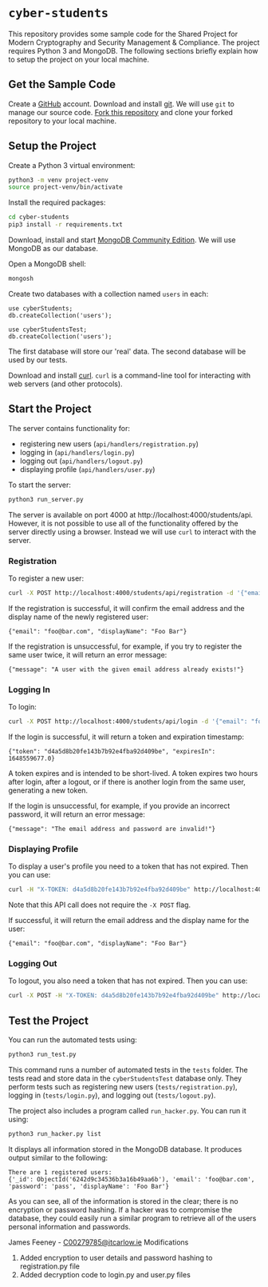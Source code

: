 # `cyber-students`

This repository provides some sample code for the Shared Project for
Modern Cryptography and Security Management & Compliance. The project
requires Python 3 and MongoDB. The following sections briefly explain
how to setup the project on your local machine.

## Get the Sample Code

Create a [GitHub](https://github.com) account. Download and install
[git](https://git-scm.com). We will use `git` to manage our source
code. [Fork this
repository](https://docs.github.com/en/get-started/quickstart/fork-a-repo)
and clone your forked repository to your local machine.

## Setup the Project

Create a Python 3 virtual environment:

```sh
python3 -m venv project-venv
source project-venv/bin/activate
```

Install the required packages:

```sh
cd cyber-students
pip3 install -r requirements.txt
```

Download, install and start [MongoDB Community
Edition](https://www.mongodb.com/docs/manual/installation). We will
use MongoDB as our database.

Open a MongoDB shell:

```sh
mongosh
```

Create two databases with a collection named `users` in each:

```
use cyberStudents;
db.createCollection('users');

use cyberStudentsTest;
db.createCollection('users');
```

The first database will store our 'real' data. The second database
will be used by our tests.

Download and install [curl](https://curl.se). `curl` is a command-line
tool for interacting with web servers (and other protocols).

## Start the Project

The server contains functionality for:

* registering new users (`api/handlers/registration.py`)
* logging in (`api/handlers/login.py`)
* logging out (`api/handlers/logout.py`)
* displaying profile (`api/handlers/user.py`)

To start the server:

```sh
python3 run_server.py
```

The server is available on port 4000 at
http://localhost:4000/students/api. However, it is not possible to use
all of the functionality offered by the server directly using a
browser. Instead we will use `curl` to interact with the server.

### Registration

To register a new user:

```sh
curl -X POST http://localhost:4000/students/api/registration -d '{"email": "foo@bar.com", "password": "pass", "displayName": "Foo Bar"}'
```

If the registration is successful, it will confirm the email address
and the display name of the newly registered user:

```
{"email": "foo@bar.com", "displayName": "Foo Bar"}
```

If the registration is unsuccessful, for example, if you try to
register the same user twice, it will return an error message:

```
{"message": "A user with the given email address already exists!"}
```

### Logging In

To login:

```sh
curl -X POST http://localhost:4000/students/api/login -d '{"email": "foo@bar.com", "password": "pass"}'
```

If the login is successful, it will return a token and expiration
timestamp:

```
{"token": "d4a5d8b20fe143b7b92e4fba92d409be", "expiresIn": 1648559677.0}
```

A token expires and is intended to be short-lived. A token expires two
hours after login, after a logout, or if there is another login from
the same user, generating a new token.

If the login is unsuccessful, for example, if you provide an incorrect
password, it will return an error message:

```
{"message": "The email address and password are invalid!"}
```

### Displaying Profile

To display a user's profile you need to a token that has not
expired. Then you can use:

```sh
curl -H "X-TOKEN: d4a5d8b20fe143b7b92e4fba92d409be" http://localhost:4000/students/api/user
```

Note that this API call does not require the `-X POST` flag.

If successful, it will return the email address and the display name
for the user:

```
{"email": "foo@bar.com", "displayName": "Foo Bar"}
```

### Logging Out

To logout, you also need a token that has not expired. Then you can
use:


```sh
curl -X POST -H "X-TOKEN: d4a5d8b20fe143b7b92e4fba92d409be" http://localhost:4000/students/api/logout
```

## Test the Project

You can run the automated tests using:

```sh
python3 run_test.py
```

This command runs a number of automated tests in the `tests`
folder. The tests read and store data in the `cyberStudentsTest`
database only. They perform tests such as registering new users
(`tests/registration.py`), logging in (`tests/login.py`), and logging
out (`tests/logout.py`).

The project also includes a program called `run_hacker.py`. You can
run it using:

```sh
python3 run_hacker.py list
```

It displays all information stored in the MongoDB database. It
produces output similar to the following:

```
There are 1 registered users:
{'_id': ObjectId('6242d9c34536b3a16b49aa6b'), 'email': 'foo@bar.com', 'password': 'pass', 'displayName': 'Foo Bar'}
```

As you can see, all of the information is stored in the clear; there
is no encryption or password hashing. If a hacker was to compromise
the database, they could easily run a similar program to retrieve all
of the users personal information and passwords.

James Feeney - C00279785@itcarlow.ie
Modifications
1. Added encryption to user details and password hashing to registration.py file
2. Added decryption code to login.py and user.py files